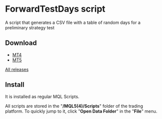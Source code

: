 # ForwardTestDays script

A script that generates a CSV file with a table of random days for a preliminary strategy test

## Download

- [MT4](https://github.com/mql-systems/ForwardTestDays_script/releases/download/v1.00/ForwardTestDays.ex4)
- [MT5](https://github.com/mql-systems/ForwardTestDays_script/releases/download/v1.00/ForwardTestDays.ex5)

[All releases](https://github.com/mql-systems/ForwardTestDays_script/releases)

## Install

It is installed as regular MQL Scripts.

All scripts are stored in the "**/MQL5(4)/Scripts**" folder of the trading platform. To quickly jump to it, click "**Open Data Folder**" in the "**File**" menu.

